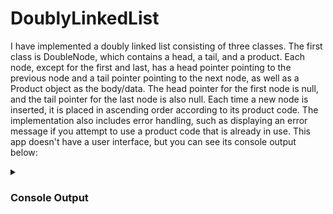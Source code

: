 # DoublyLinkedList
I have implemented a doubly linked list consisting of three classes. The first class is DoubleNode, which contains a head, a tail, and a product. Each node, except for the first and last, has a head pointer pointing to the previous node and a tail pointer pointing to the next node, as well as a Product object as the body/data. The head pointer for the first node is null, and the tail pointer for the last node is also null. Each time a new node is inserted, it is placed in ascending order according to its product code. The implementation also includes error handling, such as displaying an error message if you attempt to use a product code that is already in use.
This app doesn't have a user interface, but you can see its console output below:

<details>
 <summary><h3>Console Output</h3></summary>

<img src="DoublyLinkedList screenshots/DLL updated output.png" alt="Image 2">

</details>

